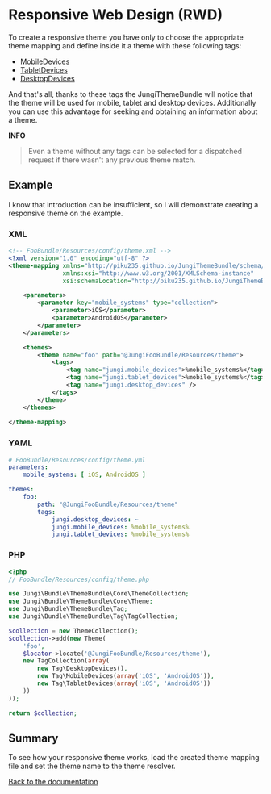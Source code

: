 Responsive Web Design (RWD)
===========================

To create a responsive theme you have only to choose the appropriate theme mapping and define inside it a theme with these
following tags:

* [MobileDevices](https://github.com/piku235/JungiThemeBundle/blob/master/Resources/doc/theme-tags.md#mobiledevices)
* [TabletDevices](https://github.com/piku235/JungiThemeBundle/blob/master/Resources/doc/theme-tags.md#tabletdevices)
* [DesktopDevices](https://github.com/piku235/JungiThemeBundle/blob/master/Resources/doc/theme-tags.md#desktopdevices)

And that's all, thanks to these tags the JungiThemeBundle will notice that the theme will be used for mobile, tablet and 
desktop devices. Additionally you can use this advantage for seeking and obtaining an information about a theme.

**INFO**

> Even a theme without any tags can be selected for a dispatched request if there wasn't any previous theme match.

Example
-------

I know that introduction can be insufficient, so I will demonstrate creating a responsive theme on the example.

### XML

```xml
<!-- FooBundle/Resources/config/theme.xml -->
<?xml version="1.0" encoding="utf-8" ?>
<theme-mapping xmlns="http://piku235.github.io/JungiThemeBundle/schema/theme-mapping"
               xmlns:xsi="http://www.w3.org/2001/XMLSchema-instance"
               xsi:schemaLocation="http://piku235.github.io/JungiThemeBundle/schema/theme-mapping https://raw.githubusercontent.com/piku235/JungiThemeBundle/master/Mapping/Loader/schema/theme-1.0.xsd">

    <parameters>
        <parameter key="mobile_systems" type="collection">
            <parameter>iOS</parameter>
            <parameter>AndroidOS</parameter>
        </parameter>
    </parameters>

    <themes>
        <theme name="foo" path="@JungiFooBundle/Resources/theme">
            <tags>
                <tag name="jungi.mobile_devices">%mobile_systems%</tag>
                <tag name="jungi.tablet_devices">%mobile_systems%</tag>
                <tag name="jungi.desktop_devices" />
            </tags>
        </theme>
    </themes>
    
</theme-mapping>

```

### YAML

```yml
# FooBundle/Resources/config/theme.yml
parameters:
    mobile_systems: [ iOS, AndroidOS ]

themes:
    foo:
        path: "@JungiFooBundle/Resources/theme"
        tags:
            jungi.desktop_devices: ~
            jungi.mobile_devices: %mobile_systems%
            jungi.tablet_devices: %mobile_systems%

```

### PHP

```php
<?php
// FooBundle/Resources/config/theme.php

use Jungi\Bundle\ThemeBundle\Core\ThemeCollection;
use Jungi\Bundle\ThemeBundle\Core\Theme;
use Jungi\Bundle\ThemeBundle\Tag;
use Jungi\Bundle\ThemeBundle\Tag\TagCollection;

$collection = new ThemeCollection();
$collection->add(new Theme(
    'foo',
    $locator->locate('@JungiFooBundle/Resources/theme'),
    new TagCollection(array(
        new Tag\DesktopDevices(),
        new Tag\MobileDevices(array('iOS', 'AndroidOS')),
        new Tag\TabletDevices(array('iOS', 'AndroidOS'))
    ))
));

return $collection;
```

Summary
-------

To see how your responsive theme works, load the created theme mapping file and set the theme name to the theme resolver.

[Back to the documentation](https://github.com/piku235/JungiThemeBundle/blob/master/Resources/doc/index.md)
